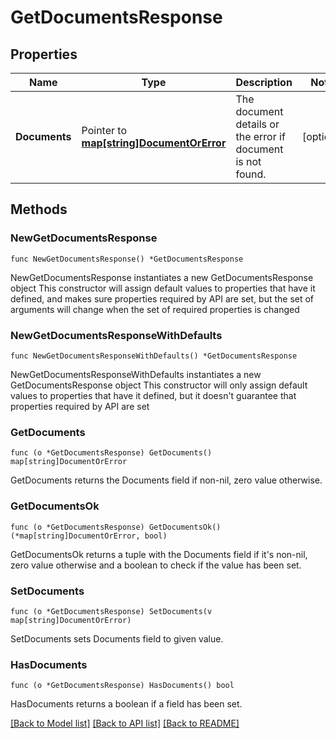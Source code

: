 # GetDocumentsResponse

## Properties

Name | Type | Description | Notes
------------ | ------------- | ------------- | -------------
**Documents** | Pointer to [**map[string]DocumentOrError**](DocumentOrError.md) | The document details or the error if document is not found. | [optional] 

## Methods

### NewGetDocumentsResponse

`func NewGetDocumentsResponse() *GetDocumentsResponse`

NewGetDocumentsResponse instantiates a new GetDocumentsResponse object
This constructor will assign default values to properties that have it defined,
and makes sure properties required by API are set, but the set of arguments
will change when the set of required properties is changed

### NewGetDocumentsResponseWithDefaults

`func NewGetDocumentsResponseWithDefaults() *GetDocumentsResponse`

NewGetDocumentsResponseWithDefaults instantiates a new GetDocumentsResponse object
This constructor will only assign default values to properties that have it defined,
but it doesn't guarantee that properties required by API are set

### GetDocuments

`func (o *GetDocumentsResponse) GetDocuments() map[string]DocumentOrError`

GetDocuments returns the Documents field if non-nil, zero value otherwise.

### GetDocumentsOk

`func (o *GetDocumentsResponse) GetDocumentsOk() (*map[string]DocumentOrError, bool)`

GetDocumentsOk returns a tuple with the Documents field if it's non-nil, zero value otherwise
and a boolean to check if the value has been set.

### SetDocuments

`func (o *GetDocumentsResponse) SetDocuments(v map[string]DocumentOrError)`

SetDocuments sets Documents field to given value.

### HasDocuments

`func (o *GetDocumentsResponse) HasDocuments() bool`

HasDocuments returns a boolean if a field has been set.


[[Back to Model list]](../README.md#documentation-for-models) [[Back to API list]](../README.md#documentation-for-api-endpoints) [[Back to README]](../README.md)


